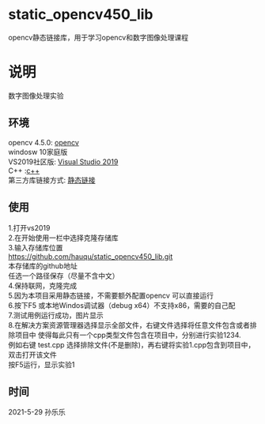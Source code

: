 # static_opencv450_lib
opencv静态链接库，用于学习opencv和数字图像处理课程
# 说明
数字图像处理实验<br>
## 环境
opencv 4.5.0: [opencv](https://opencv.org/releases/) <br>
windosw 10家庭版<br>
VS2019社区版: [Visual Studio 2019](https://visualstudio.microsoft.com/zh-hans/vs/)<br>
C++ :[c++](https://en.cppreference.com/w/)<br>
第三方库链接方式: [静态链接](https://www.bilibili.com/video/BV1vp4y1W7ze?t=975)<br>

## 使用

1.打开vs2019<br>
2.在开始使用一栏中选择克隆存储库<br>
3.输入存储库位置<br>
https://github.com/hauqu/static_opencv450_lib.git<br>
本存储库的github地址<br>
任选一个路径保存（尽量不含中文）<br>
4.保持联网，克隆完成<br>
5.因为本项目采用静态链接，不需要额外配置opencv 可以直接运行<br>
6.按下F5 或本地Windos调试器（debug x64）不支持x86，需要的自己配<br>
7.测试用例运行成功，图片显示<br>
8.在解决方案资源管理器选择显示全部文件，右键文件选择将任意文件包含或者排除项目中
使得每此只有一个cpp类型文件包含在项目中，分别进行实验1234.<br>
例如右键 test.cpp 选择排除文件(不是删除)，再右键将实验1.cpp包含到项目中，双击打开该文件<br>
按F5运行，显示实验1

## 时间 
2021-5-29
孙乐乐



